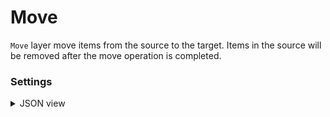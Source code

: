 # Move

`Move` layer move items from the source to the target. Items in the source will be removed after the move operation is completed.

### Settings

<details>
  <summary>JSON view</summary>
<pre>
{
  "action": "move",
  "src": ["$images_project_1"],
  "dst": "$move_2",
  "settings": {}
}
</pre>
</details>
